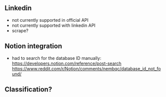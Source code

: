 ## Linkedin
- not currently supported in official API
- not currently supported with linkedin API
- scrape?

## Notion integration
- had to search for the database ID manually:
    https://developers.notion.com/reference/post-search
    https://www.reddit.com/r/Notion/comments/nembqc/database_id_not_found/

## Classification?
